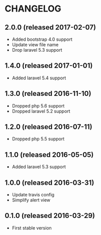 # CHANGELOG

## 2.0.0 (released 2017-02-07)

- Added bootstrap 4.0 support
- Update view file name
- Drop laravel 5.3 support

## 1.4.0 (released 2017-01-01)

- Added laravel 5.4 support

## 1.3.0 (released 2016-11-10)

- Dropped php 5.6 support
- Dropped laravel 5.2 support

## 1.2.0 (released 2016-07-11)

- Dropped php 5.5 support

## 1.1.0 (released 2016-05-05)

- Added laravel 5.3 support

## 1.0.0 (released 2016-03-31)

- Update travis config
- Simplify alert view

## 0.1.0 (released 2016-03-29)

- First stable version
